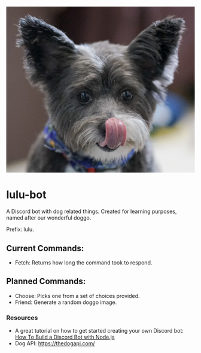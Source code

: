 ![Lulu](https://raw.githubusercontent.com/ralphiz/lulu-bot/master/images/lulu.png?raw=true)

# lulu-bot
A Discord bot with dog related things. Created for learning purposes, named after our wonderful doggo.

Prefix: lulu.

## Current Commands:
- Fetch: Returns how long the command took to respond.

## Planned Commands:
- Choose: Picks one from a set of choices provided.
- Friend: Generate a random doggo image.

### Resources
- A great tutorial on how to get started creating your own Discord bot: [How To Build a Discord Bot with Node.js](https://www.digitalocean.com/community/tutorials/how-to-build-a-discord-bot-with-node-js)
- Dog API: https://thedogapi.com/
